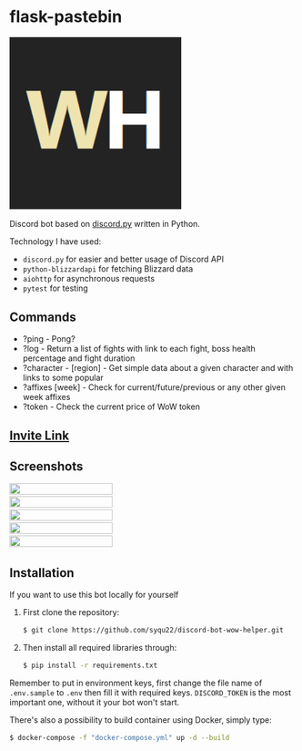 

# flask-pastebin

<img src="https://github.com/syqu22/discord-bot-wow-helper/blob/main/img/avatar.png" height=50% width=60%>

Discord bot based on [discord.py](https://discordpy.readthedocs.io/en/stable/) written in Python.

Technology I have used:
- `discord.py` for easier and better usage of Discord API
- `python-blizzardapi` for fetching Blizzard data
- `aiohttp` for asynchronous requests
- `pytest` for testing

## Commands

- ?ping - Pong?
- ?log - Return a list of fights with link to each fight, boss health percentage and fight duration
- ?character - [region] - Get simple data about a given character and with links to some popular 
- ?affixes [week] - Check for current/future/previous or any other given week affixes
- ?token - Check the current price of WoW token

## [Invite Link](https://discord.com/api/oauth2/authorize?client_id=842687783523844149&permissions=67584&scope=bot)
## Screenshots
<img src="https://github.com/syqu22/discord-bot-wow-helper/blob/main/img/affixes_1_command.png" height=50% width=60%>
<img src="https://github.com/syqu22/discord-bot-wow-helper/blob/main/img/affixes_2_command.png" height=50% width=60%>
<img src="https://github.com/syqu22/discord-bot-wow-helper/blob/main/img/character_command.png" height=50% width=60%>
<img src="https://github.com/syqu22/discord-bot-wow-helper/blob/main/img/logs_command.png" height=50% width=60%>
<img src="https://github.com/syqu22/discord-bot-wow-helper/blob/main/img/token_command.png" height=50% width=60%>

## Installation 

If you want to use this bot locally for yourself

1. First clone the repository:
    ```sh
    $ git clone https://github.com/syqu22/discord-bot-wow-helper.git
    ```

2. Then install all required libraries through:
    ```sh
    $ pip install -r requirements.txt
    ```

Remember to put in environment keys, first change the file name of `.env.sample` to `.env` then fill it with required keys. `DISCORD_TOKEN` is the most important one, without it your bot won't start.

There's also a possibility to build container using Docker, simply type:

```sh
$ docker-compose -f "docker-compose.yml" up -d --build
```
